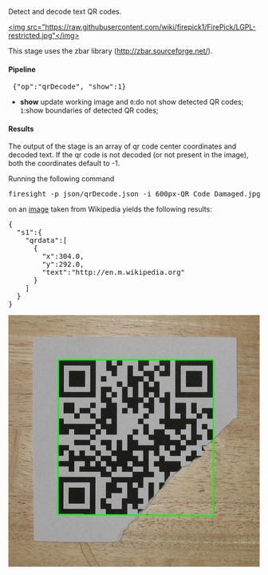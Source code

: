 Detect and decode text QR codes.

<a href="https://github.com/firepick1/FirePick/wiki/LGPL-Restricted"><img src="https://raw.githubusercontent.com/wiki/firepick1/FirePick/LGPL-restricted.jpg"</img></a>

This stage uses the zbar library (http://zbar.sourceforge.net/).

#### Pipeline
<pre> {"op":"qrDecode", "show":1}</pre>
* **show** update working image and
 `0`:do not show detected QR codes; 
 `1`:show boundaries of detected QR codes; 

#### Results

The output of the stage is an array of qr code center coordinates and decoded text. If the qr code is not decoded (or not present in the image), both the coordinates default to -1.

Running the following command
<pre>firesight -p json/qrDecode.json -i 600px-QR_Code_Damaged.jpg -o qr-damaged-result.jpg</pre>
on an <a href=https://en.wikipedia.org/wiki/File:QR_Code_Damaged.jpg>image</a> taken from Wikipedia yields the following results:
<pre>{
  "s1":{
    "qrdata":[
      {
        "x":304.0,
        "y":292.0,
        "text":"http://en.m.wikipedia.org"
      }
    ]
  }
}</pre>

![qr-damaged-result](img/qr-damaged-result.jpg)
